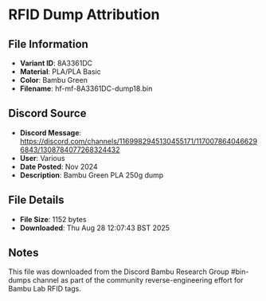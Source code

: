 # RFID Dump Attribution

## File Information
- **Variant ID**: 8A3361DC
- **Material**: PLA/PLA Basic
- **Color**: Bambu Green
- **Filename**: hf-mf-8A3361DC-dump18.bin

## Discord Source
- **Discord Message**: https://discord.com/channels/1169982945130455171/1170078640466296843/1308784077268324432
- **User**: Various
- **Date Posted**: Nov 2024
- **Description**: Bambu Green PLA 250g dump

## File Details
- **File Size**: 1152 bytes
- **Downloaded**: Thu Aug 28 12:07:43 BST 2025

## Notes
This file was downloaded from the Discord Bambu Research Group #bin-dumps channel as part of the community reverse-engineering effort for Bambu Lab RFID tags.
